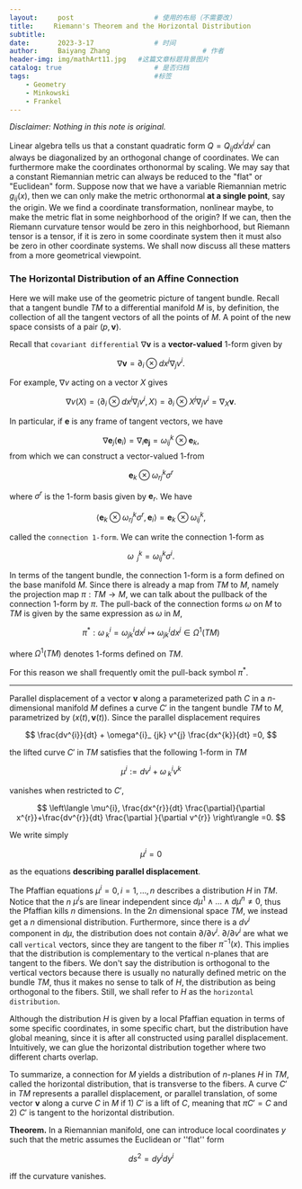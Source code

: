 ```yaml
---
layout:     post   				    # 使用的布局（不需要改）
title:     Riemann's Theorem and the Horizontal Distribution			# 标题 
subtitle:   
date:       2023-3-17 				# 时间
author:     Baiyang Zhang 						# 作者
header-img: img/mathArt11.jpg 	#这篇文章标题背景图片
catalog: true 						# 是否归档
tags:								#标签
    - Geometry
    - Minkowski
    - Frankel
---
```


*Disclaimer: Nothing in this note is original.*

Linear algebra tells us that a constant quadratic form $Q = Q_ {ij}dx^{i}dx^{j}$ can always be diagonalized by an orthogonal change of coordinates. We can furthermore make the coordinates orthonormal by scaling. We may say that a constant Riemannian metric can always be reduced to the "flat" or "Euclidean" form. Suppose now that we have a variable Riemannian metric $g_ {ij}(x)$, then we can only make the metric orthonormal **at a single point**, say the origin. We we find a coordinate transformation, nonlinear maybe, to make the metric flat in some neighborhood of the origin? If we can, then the Riemann curvature tensor would be zero in this neighborhood, but Riemann tensor is a tensor, if it is zero in some coordinate system then it must also be zero in other coordinate systems. We shall now discuss all these matters from a more geometrical viewpoint.

### The Horizontal Distribution of an Affine Connection

Here we will make use of the geometric picture of tangent bundle. Recall that a tangent bundle $TM$ to a differential manifold $M$ is, by definition, the collection of all the tangent vectors of all the points of $M$. A point of the new space consists of a pair $(p,\mathbf{v})$. 

Recall that `covariant differential` $\nabla\mathbf{v}$ is a **vector-valued** 1-form given by 

$$
\nabla\mathbf{v} = \partial _ {i} \otimes dx^{j}  \nabla_ {j}v^{i}.
$$

For example, $\nabla v$ acting on a vector $X$ gives

$$
\nabla v(X) = \left\langle \partial _ {i} \otimes dx^{j}  \nabla_ {j}v^{i},X \right\rangle 
= \partial _ {i} \otimes X^{j}\nabla_ {j}v^{i} = \nabla_ {X}\mathbf{v}.
$$

In particular, if $\mathbf{e}$ is any frame of tangent vectors, we have 

$$
\nabla\mathbf{e}_ {j}(\mathbf{e}_ {i})=\nabla_{i}\mathbf{e_ {j}} =\omega^{k}_ {ij}\otimes \mathbf{e}_ {k} ,
$$
from which we can construct a vector-valued 1-from 

$$
\mathbf{e}_ {k}\otimes \omega^{k}_ {rj}\sigma^{r}
$$

where $\sigma^{r}$ is the 1-form basis given by $\mathbf{e}_ {r}$. We have

$$
\left\langle \mathbf{e}_ {k}\otimes \omega^{k}_ {rj}\sigma^{r},\mathbf{e}_ {i} \right\rangle =\mathbf{e}_ {k}\otimes \omega^{k}_ {ij},
$$

called the `connection 1-form`. We can write the connection 1-form as 

$$
\omega^{k}_ {\;\; j} = \omega^{k}_ {ij}\sigma^{i}.
$$

In terms of the tangent bundle, the connection 1-form is a form defined on the base manifold $M$. Since there is already a map from $TM$ to $M$, namely the projection map $\pi: TM \to M$, we can talk about the pullback of the connection 1-form by $\pi$. The pull-back of the connection forms $\omega$ on $M$ to $TM$ is given by the same expression as $\omega$ in $M$,

$$
\pi^{\ast }: \omega^{i}_ {\;k} =\omega^{i}_ {jk}dx^{j}\mapsto \omega^{i}_ {jk}dx^{j}\in \Omega^{1}(TM)
$$

where $\Omega^{1}(TM)$ denotes 1-forms defined on $TM$. 

For this reason we shall frequently omit the pull-back symbol $\pi^{\ast}$. 

- - -

Parallel displacement of a vector $\mathbf{v}$ along a parameterized path $C$ in a $n$-dimensional manifold $M$ defines a curve $C'$ in the tangent bundle $TM$ to $M$, parametrized by $(x(t),\mathbf{v}(t))$. Since the parallel displacement requires

$$
\frac{dv^{i}}{dt} + \omega^{i}_ {jk} v^{j} \frac{dx^{k}}{dt} =0,
$$

the lifted curve $C'$ in $TM$ satisfies that the following 1-form in $TM$

$$
\mu^{i} := dv^{i} + \omega^{i}_ {\; k} v^{k}
$$

vanishes when restricted to $C'$,

$$
\left\langle \mu^{i}, \frac{dx^{r}}{dt} \frac{\partial}{\partial x^{r}}+\frac{dv^{r}}{dt} \frac{\partial }{\partial v^{r}} \right\rangle =0.
$$

We write simply 

$$
\mu^{i} = 0
$$

as the equations **describing parallel displacement**.

The Pfaffian equations $\mu^{i}=0,\,i=1,\dots,n$ describes a distribution $H$ in $TM$. Notice that the $n$ $\mu^{i}$s are linear independent since $d\mu^{1}\wedge\dots \wedge d\mu^{n}\neq 0$, thus the Pfaffian kills $n$ dimensions. In the $2n$ dimensional space $TM$, we instead get a $n$ dimensional distribution. Furthermore, since there is a $dv^{i}$ component in $d\mu$, the distribution does not contain $\partial / \partial v^{i}$. $\partial / \partial v^{i}$ are what we call `vertical` vectors, since they are tangent to the fiber $\pi^{-1}(x)$. This implies that the distribution is complementary to the vertical n-planes that are tangent to the fibers. We don't say the distribution is orthogonal to the vertical vectors because there is usually no naturally defined metric on the bundle $TM$, thus it makes no sense to talk of $H$, the distribution as being orthogonal to the fibers. Still, we shall refer to $H$ as the `horizontal distribution`. 

Although the distribution $H$ is given by a local Pfaffian equation in terms of some specific coordinates, in some specific chart, but the distribution have global meaning, since it is after all constructed using parallel displacement. Intuitively, we can glue the horizontal distribution together where two different charts overlap. 

To summarize, a connection for $M$ yields a distribution of $n$-planes $H$ in $TM$, called the horizontal distribution, that is transverse to the fibers. A curve $C'$ in $TM$ represents a parallel displacement, or parallel translation, of some vector $\mathbf{v}$ along a curve $C$ in $M$ if 1) $C'$ is a lift of $C$, meaning that $\pi C'=C$ and 2) $C'$ is tangent to the horizontal distribution. 

**Theorem.** In a Riemannian manifold, one can introduce local coordinates $y$ such that the metric assumes the Euclidean or ''flat'' form

$$
ds^{2} = dy^{i} dy^{i}
$$

iff the curvature vanishes. 